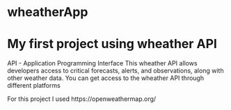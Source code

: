 # wheatherApp
<h1> My first project using wheather API</h1>
API - Application Programming Interface
This wheather API allows developers access to critical forecasts, alerts, and observations, along with other weather data.
You can get access to the wheather API through different platforms 
<p>For this project I used https://openweathermap.org/</p>
